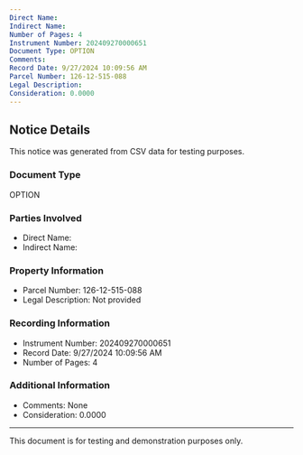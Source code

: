 ```yaml
---
Direct Name: 
Indirect Name: 
Number of Pages: 4
Instrument Number: 202409270000651
Document Type: OPTION
Comments: 
Record Date: 9/27/2024 10:09:56 AM
Parcel Number: 126-12-515-088
Legal Description: 
Consideration: 0.0000
---
```


## Notice Details

This notice was generated from CSV data for testing purposes.

### Document Type
OPTION

### Parties Involved
- Direct Name: 
- Indirect Name: 

### Property Information
- Parcel Number: 126-12-515-088
- Legal Description: Not provided

### Recording Information
- Instrument Number: 202409270000651
- Record Date: 9/27/2024 10:09:56 AM
- Number of Pages: 4

### Additional Information
- Comments: None
- Consideration: 0.0000

---

This document is for testing and demonstration purposes only.
